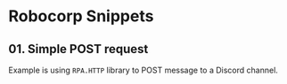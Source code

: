 # Robocorp Snippets

## 01. Simple POST request

Example is using `RPA.HTTP` library to POST message to a Discord channel.
